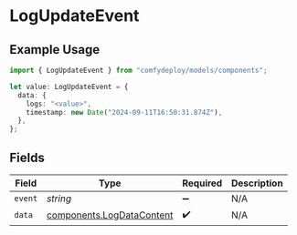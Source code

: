 # LogUpdateEvent

## Example Usage

```typescript
import { LogUpdateEvent } from "comfydeploy/models/components";

let value: LogUpdateEvent = {
  data: {
    logs: "<value>",
    timestamp: new Date("2024-09-11T16:50:31.874Z"),
  },
};
```

## Fields

| Field                                                                  | Type                                                                   | Required                                                               | Description                                                            |
| ---------------------------------------------------------------------- | ---------------------------------------------------------------------- | ---------------------------------------------------------------------- | ---------------------------------------------------------------------- |
| `event`                                                                | *string*                                                               | :heavy_minus_sign:                                                     | N/A                                                                    |
| `data`                                                                 | [components.LogDataContent](../../models/components/logdatacontent.md) | :heavy_check_mark:                                                     | N/A                                                                    |